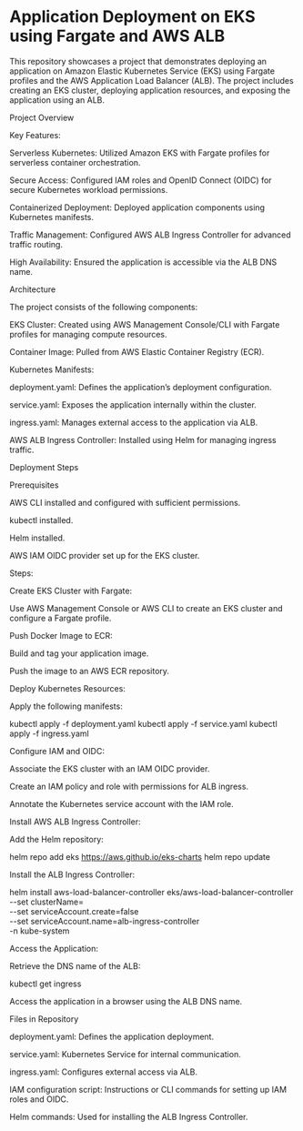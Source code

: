# Application Deployment on EKS using Fargate and AWS ALB

This repository showcases a project that demonstrates deploying an application on Amazon Elastic Kubernetes Service (EKS) using Fargate profiles and the AWS Application Load Balancer (ALB). The project includes creating an EKS cluster, deploying application resources, and exposing the application using an ALB.

Project Overview

Key Features:

Serverless Kubernetes: Utilized Amazon EKS with Fargate profiles for serverless container orchestration.

Secure Access: Configured IAM roles and OpenID Connect (OIDC) for secure Kubernetes workload permissions.

Containerized Deployment: Deployed application components using Kubernetes manifests.

Traffic Management: Configured AWS ALB Ingress Controller for advanced traffic routing.

High Availability: Ensured the application is accessible via the ALB DNS name.

Architecture

The project consists of the following components:

EKS Cluster: Created using AWS Management Console/CLI with Fargate profiles for managing compute resources.

Container Image: Pulled from AWS Elastic Container Registry (ECR).

Kubernetes Manifests:

deployment.yaml: Defines the application’s deployment configuration.

service.yaml: Exposes the application internally within the cluster.

ingress.yaml: Manages external access to the application via ALB.

AWS ALB Ingress Controller: Installed using Helm for managing ingress traffic.

Deployment Steps

Prerequisites

AWS CLI installed and configured with sufficient permissions.

kubectl installed.

Helm installed.

AWS IAM OIDC provider set up for the EKS cluster.

Steps:

Create EKS Cluster with Fargate:

Use AWS Management Console or AWS CLI to create an EKS cluster and configure a Fargate profile.

Push Docker Image to ECR:

Build and tag your application image.

Push the image to an AWS ECR repository.

Deploy Kubernetes Resources:

Apply the following manifests:

kubectl apply -f deployment.yaml
kubectl apply -f service.yaml
kubectl apply -f ingress.yaml

Configure IAM and OIDC:

Associate the EKS cluster with an IAM OIDC provider.

Create an IAM policy and role with permissions for ALB ingress.

Annotate the Kubernetes service account with the IAM role.

Install AWS ALB Ingress Controller:

Add the Helm repository:

helm repo add eks https://aws.github.io/eks-charts
helm repo update

Install the ALB Ingress Controller:

helm install aws-load-balancer-controller eks/aws-load-balancer-controller \
  --set clusterName=<your-cluster-name> \
  --set serviceAccount.create=false \
  --set serviceAccount.name=alb-ingress-controller \
  -n kube-system

Access the Application:

Retrieve the DNS name of the ALB:

kubectl get ingress

Access the application in a browser using the ALB DNS name.

Files in Repository

deployment.yaml: Defines the application deployment.

service.yaml: Kubernetes Service for internal communication.

ingress.yaml: Configures external access via ALB.

IAM configuration script: Instructions or CLI commands for setting up IAM roles and OIDC.

Helm commands: Used for installing the ALB Ingress Controller.
